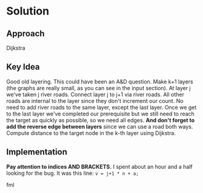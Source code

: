 # Solution

## Approach
Dijkstra

## Key Idea

Good old layering. This could have been an A&D question.
Make k+1 layers (the graphs are really small, as you can see in the input section). At layer j we've taken j river roads. Connect layer j to j+1 via river roads. All other roads are internal to the layer since they don't increment our count. No need to add river roads to the same layer, except the last layer. Once we get to the last layer we've completed our prerequisite but we still need to reach the target as quickly as possible, so we need all edges.
**And don't forget to add the reverse edge between layers** since we can use a road both ways.
Compute distance to the target node in the k-th layer using Dijkstra.

## Implementation

**Pay attention to indices AND BRACKETS.** I spent about an hour and a half looking for the bug. It was this line: `v = j+1 * n + a;`

fml